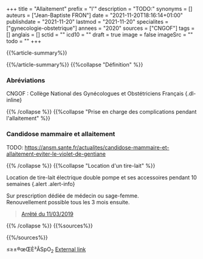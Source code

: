 +++
title = "Allaitement"
prefix = "l'"
description = "TODO:"
synonyms = []
auteurs = ["Jean-Baptiste FRON"]
date = "2021-11-20T18:16:14+01:00"
publishdate = "2021-11-20"
lastmod = "2021-11-20"
specialites = ["gynecologie-obstetrique"]
annees = "2020"
sources = ["CNGOF"]
tags = []
anglais = []
sctid = ""
icd10 = ""
draft = true
image = false
imageSrc = ""
todo = ""
+++

{{%article-summary%}}



{{%/article-summary%}}
{{%collapse "Définition" %}}

### Abréviations

CNGOF
: Collège National des Gynécologues et Obstétriciens Français
{.dl-inline}

{{% /collapse %}}
{{%collapse "Prise en charge des complications pendant l'allaitement" %}}

### Candidose mammaire et allaitement

TODO: <https://ansm.sante.fr/actualites/candidose-mammaire-et-allaitement-eviter-le-violet-de-gentiane>

{{% /collapse %}}
{{%collapse "Location d'un tire-lait" %}}

Location de tire-lait électrique double pompe et ses accessoires pendant 10 semaines
{.alert .alert-info}

Sur prescription dédiée de médecin ou sage-femme.  
Renouvellement possible tous les 3 mois ensuite.

> [Arrêté du 11/03/2019](https://www.legifrance.gouv.fr/jorf/id/JORFTEXT000038219812)

{{% /collapse %}}
{{%sources%}}



{{%/sources%}}

≤≥±®œŒÈ³ÂSpO<sub>2</sub>
[External link](https://discourse.gohugo.io/ "{rel='nofollow'}")
